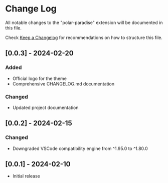 # Change Log

All notable changes to the "polar-paradise" extension will be documented in this file.

Check [Keep a Changelog](http://keepachangelog.com/) for recommendations on how to structure this file.

## [0.0.3] - 2024-02-20

### Added

- Official logo for the theme
- Comprehensive CHANGELOG.md documentation

### Changed

- Updated project documentation

## [0.0.2] - 2024-02-15

### Changed

- Downgraded VSCode compatibility engine from ^1.95.0 to ^1.80.0

## [0.0.1] - 2024-02-10

- Initial release
